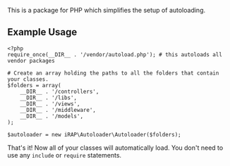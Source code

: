 This is a package for PHP which simplifies the setup of autoloading.

## Example Usage

```
<?php
require_once(__DIR__ . '/vendor/autoload.php'); # this autoloads all vendor packages

# Create an array holding the paths to all the folders that contain your classes.
$folders = array(
    __DIR__ . '/controllers',
    __DIR__ . '/libs',
    __DIR__ . '/views',
    __DIR__ . '/middleware',
    __DIR__ . '/models',
);

$autoloader = new iRAP\Autoloader\Autoloader($folders);
```

That's it! Now all of your classes will automatically load. You don't need to use any `include` or `require` statements.

